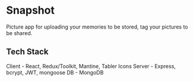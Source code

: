 # Snapshot

Picture app for uploading your memories to be stored, tag your pictures to be shared.

## Tech Stack
Client - React, Redux/Toolkit, Mantine, Tabler Icons
Server - Express, bcrypt, JWT, mongoose
DB - MongoDB
